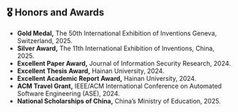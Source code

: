 ## 🎖️ Honors and Awards
- **Gold Medal,** The 50th International Exhibition of Inventions Geneva, Switzerland, 2025.
- **Silver Award,** The 11th International Exhibition of Inventions, China, 2025.
- **Excellent Paper Award,** Journal of Information Security Research, 2024.
- **Excellent Thesis Award,** Hainan University, 2024.
- **Excellent Academic Report Award,** Hainan University, 2024.
- **ACM Travel Grant,** IEEE/ACM International Conference on Automated Software Engineering (ASE), 2024.
- **National Scholarships of China,** China’s Ministry of Education, 2025.
